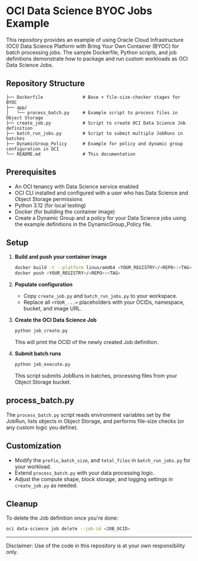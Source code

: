 # OCI Data Science BYOC Jobs Example

This repository provides an example of using Oracle Cloud Infrastructure (OCI) Data Science Platform with Bring Your Own Container (BYOC) for batch processing jobs. The sample Dockerfile, Python scripts, and job definitions demonstrate how to package and run custom workloads as OCI Data Science Jobs.

## Repository Structure

```text
├── Dockerfile               # Base + file-size-checker stages for BYOC
├── app/
│   └── process_batch.py     # Example script to process files in Object Storage
├── create_job.py            # Script to create OCI Data Science Job definition
├── batch_run_jobs.py        # Script to submit multiple JobRuns in batches
├── DynamicGroup_Policy      # Example for policy and dynamic group configuration in OCI
└── README.md                # This documentation
```

## Prerequisites

* An OCI tenancy with Data Science service enabled
* OCI CLI installed and configured with a user who has Data Science and Object Storage permissions
* Python 3.12 (for local testing)
* Docker (for building the container image)
* Create a Dynamic Group and a policy for your Data Science jobs using the example definitions in the DynamicGroup_Policy file.

## Setup

1. **Build and push your container image**

   ```bash
   docker build -t --platform linux/amd64 <YOUR_REGISTRY>/<REPO>:<TAG> .
   docker push <YOUR_REGISTRY>/<REPO>:<TAG>
   ```

2. **Populate configuration**

   * Copy `create_job.py` and `batch_run_jobs.py` to your workspace.
   * Replace all `<YOUR_...>` placeholders with your OCIDs, namespace, bucket, and image URL.

3. **Create the OCI Data Science Job**

   ```bash
   python job_create.py
   ```

   This will print the OCID of the newly created Job definition.

4. **Submit batch runs**

   ```bash
   python job_execute.py
   ```

   This script submits JobRuns in batches, processing files from your Object Storage bucket.

## process\_batch.py

The `process_batch.py` script reads environment variables set by the JobRun, lists objects in Object Storage, and performs file-size checks (or any custom logic you define).

## Customization

* Modify the `prefix`, `batch_size`, and `total_files` in `batch_run_jobs.py` for your workload.
* Extend `process_batch.py` with your data processing logic.
* Adjust the compute shape, block storage, and logging settings in `create_job.py` as needed.

## Cleanup

To delete the Job definition once you're done:

```bash
oci data-science job delete --job-id <JOB_OCID>
```

---

Disclaimer: Use of the code in this repository is at your own responsibility only.
